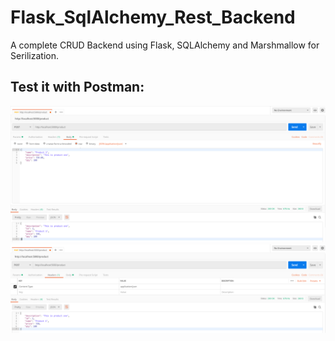 # Flask_SqlAlchemy_Rest_Backend
A complete CRUD Backend using Flask, SQLAlchemy and Marshmallow for Serilization.

## Test it with Postman:
![alt "Testing with Postman](images/Post_Body.PNG "Testing with Postman")
![alt "Testing with Postman](images/Post_Headers.PNG "Testing with Postman")
